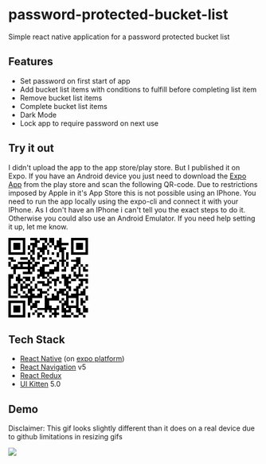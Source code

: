 # password-protected-bucket-list

Simple react native application for a password protected bucket list

## Features
- Set password on first start of app
- Add bucket list items with conditions to fulfill before completing list item
- Remove bucket list items
- Complete bucket list items
- Dark Mode
- Lock app to require password on next use

## Try it out

I didn't upload the app to the app store/play store. But I published it on Expo. If you have an Android device you just need to download the [Expo App](https://play.google.com/store/apps/details?id=host.exp.exponent&hl=de) from the play store and scan the following QR-code. Due to restrictions imposed by Apple in it's App Store this is not possible using an IPhone. You need to run the app locally using the expo-cli and connect it with your IPhone. As I don't have an IPhone i can't tell you the exact steps to do it. 
Otherwise you could also use an Android Emulator. If you need help setting it up, let me know. 

![alt text](https://github.com/xydian/password-protected-bucket-list/blob/master/assets/qr%20password%20protected.png "QR Code to app on expo")

## Tech Stack
- [React Native](https://reactnative.dev/) (on [expo platform](https://expo.io))
- [React Navigation](https://reactnavigation.org/) v5
- [React Redux](https://redux.js.org/) 
- [UI Kitten](https://akveo.github.io/react-native-ui-kitten/) 5.0

## Demo

Disclaimer: This gif looks slightly different than it does on a real device due to github limitations in resizing gifs

<img src="https://github.com/xydian/password-protected-bucket-list/blob/master/assets/demo.gif" data-canonical-src="https://github.com/xydian/password-protected-bucket-list/blob/master/assets/demo.gif" height="600" />
